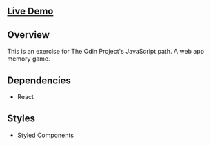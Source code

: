 ## [Live Demo](https://joan-kii.github.io/memory-card-game/)

## Overview
This is an exercise for The Odin Project's JavaScript path. A web app memory game.

## Dependencies
  - React

## Styles
  - Styled Components
